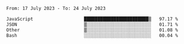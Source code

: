 <!--START_SECTION:waka-->

```txt
From: 17 July 2023 - To: 24 July 2023

JavaScript                   ████████████████████████▒   97.17 %
JSON                         ▒░░░░░░░░░░░░░░░░░░░░░░░░   01.71 %
Other                        ▒░░░░░░░░░░░░░░░░░░░░░░░░   01.08 %
Bash                         ░░░░░░░░░░░░░░░░░░░░░░░░░   00.04 %
```

<!--END_SECTION:waka-->

